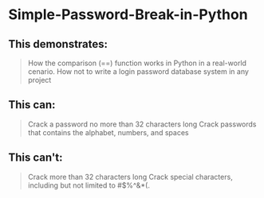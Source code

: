 # Simple-Password-Break-in-Python

## This demonstrates: 

> How the comparison (==) function works in Python in a real-world cenario.
> How not to write a login password database system in any project

## This can:

> Crack a password no more than 32 characters long
> Crack passwords that contains the alphabet, numbers, and spaces

## This can't:

> Crack more than 32 characters long
> Crack special characters, including but not limited to #$%^&*(. 
